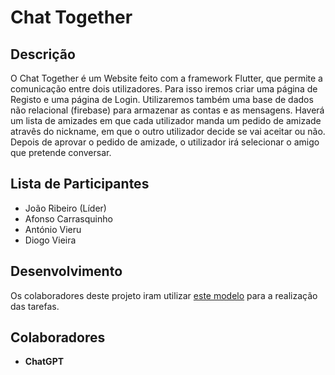 # Chat Together
<!-- TODO: Inserir o Icon da aplicação aqui -->

## Descrição
O Chat Together é um Website feito com a framework Flutter, que permite a comunicação entre dois utilizadores.
Para isso iremos criar uma página de Registo e uma página de Login. Utilizaremos também uma base de dados não relacional (firebase) para armazenar as contas e as mensagens. Haverá um lista de amizades em que cada utilizador manda um pedido de amizade atravês do nickname, em que o outro utilizador decide se vai aceitar ou não. Depois de aprovar o pedido de amizade, o utilizador irá selecionar o amigo que pretende conversar.

## Lista de Participantes
- João Ribeiro (Líder)
- Afonso Carrasquinho
- António Vieru
- Diogo Vieira

## Desenvolvimento
Os colaboradores deste projeto iram utilizar [este modelo](.github/CONTRIBUTING.md) para a realização das tarefas.

## Colaboradores
- **ChatGPT**

